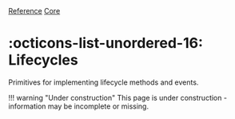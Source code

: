 <div class="ompdoc-reference-breadcrumbs">
<a href="../../">Reference</a>
<a href="../">Core</a>
</div>

# :octicons-list-unordered-16: Lifecycles

Primitives for implementing lifecycle methods and events.

!!! warning "Under construction"
    This page is under construction - information may be incomplete or missing.
